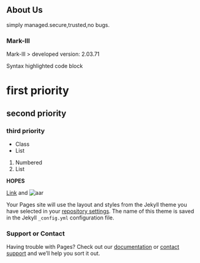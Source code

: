 ## About Us

 simply managed.secure,trusted,no bugs.

### Mark-lll

Mark-lll > developed version: 2.03.71


Syntax highlighted code block

# first priority
## second priority
### third priority

- Class
- List

1. Numbered
2. List

**HOPES**

[Link](url) and ![aar](src="pika.jpg")

Your Pages site will use the layout and styles from the Jekyll theme you have selected in your [repository settings](https://github.com/magicreato/helloweb/settings). The name of this theme is saved in the Jekyll `_config.yml` configuration file.

### Support or Contact

Having trouble with Pages? Check out our [documentation](https://google.com/) or [contact support](https://support.github.com/contact) and we’ll help you sort it out.
